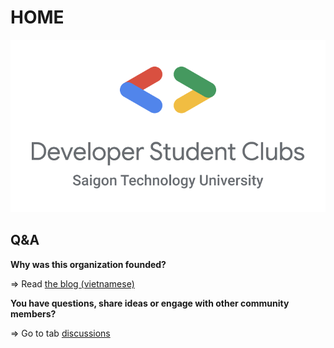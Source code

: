# HOME

![](./img/logo.png)

## Q&A

**Why was this organization founded?**

=> Read [the blog (vietnamese)](https://thuanpham2311.github.io/posts/dsc-stu-la-cai-meo-gi/)

**You have questions, share ideas or engage with other community members?**

=> Go to tab [discussions](https://github.com/dsc-stu/dsc-stu/discussions)

